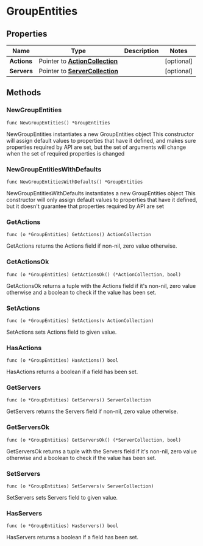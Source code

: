 # GroupEntities

## Properties

|Name | Type | Description | Notes|
|------------ | ------------- | ------------- | -------------|
|**Actions** | Pointer to [**ActionCollection**](ActionCollection.md) |  | [optional] |
|**Servers** | Pointer to [**ServerCollection**](ServerCollection.md) |  | [optional] |

## Methods

### NewGroupEntities

`func NewGroupEntities() *GroupEntities`

NewGroupEntities instantiates a new GroupEntities object
This constructor will assign default values to properties that have it defined,
and makes sure properties required by API are set, but the set of arguments
will change when the set of required properties is changed

### NewGroupEntitiesWithDefaults

`func NewGroupEntitiesWithDefaults() *GroupEntities`

NewGroupEntitiesWithDefaults instantiates a new GroupEntities object
This constructor will only assign default values to properties that have it defined,
but it doesn't guarantee that properties required by API are set

### GetActions

`func (o *GroupEntities) GetActions() ActionCollection`

GetActions returns the Actions field if non-nil, zero value otherwise.

### GetActionsOk

`func (o *GroupEntities) GetActionsOk() (*ActionCollection, bool)`

GetActionsOk returns a tuple with the Actions field if it's non-nil, zero value otherwise
and a boolean to check if the value has been set.

### SetActions

`func (o *GroupEntities) SetActions(v ActionCollection)`

SetActions sets Actions field to given value.

### HasActions

`func (o *GroupEntities) HasActions() bool`

HasActions returns a boolean if a field has been set.

### GetServers

`func (o *GroupEntities) GetServers() ServerCollection`

GetServers returns the Servers field if non-nil, zero value otherwise.

### GetServersOk

`func (o *GroupEntities) GetServersOk() (*ServerCollection, bool)`

GetServersOk returns a tuple with the Servers field if it's non-nil, zero value otherwise
and a boolean to check if the value has been set.

### SetServers

`func (o *GroupEntities) SetServers(v ServerCollection)`

SetServers sets Servers field to given value.

### HasServers

`func (o *GroupEntities) HasServers() bool`

HasServers returns a boolean if a field has been set.


